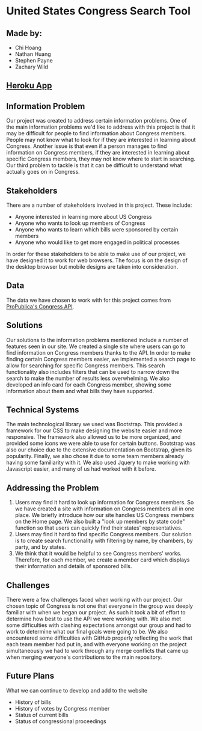 # United States Congress Search Tool

## Made by:

- Chi Hoang
- Nathan Huang
- Stephen Payne
- Zachary Wild

## [Heroku App](https://inst377group18projectapp.herokuapp.com/)

## Information Problem

Our project was created to address certain information problems. One of the main information problems we'd like to address with this project is that it may be difficult for people to find information about Congress members. People may not know what to look for if they are interested in learning about Congress. Another issue is that even if a person manages to find information on Congress members, if they are interested in learning about specific Congress members, they may not know where to start in searching. Our third problem to tackle is that it can be difficult to understand what actually goes on in Congress.

## Stakeholders

There are a number of stakeholders involved in this project. These include:
- Anyone interested in learning more about US Congress
- Anyone who wants to look up members of Congress
- Anyone who wants to learn which bills were sponsored by certain members
- Anyone who would like to get more engaged in political processes

In order for these stakeholders to be able to make use of our project, we have designed it to work for web browsers. The focus is on the design of the desktop browser but mobile designs are taken into consideration.

## Data

The data we have chosen to work with for this project comes from [ProPublica's Congress API](https://projects.propublica.org/api-docs/congress-api/).

## Solutions

Our solutions to the information problems mentioned include a number of features seen in our site. We created a single site where users can go to find information on Congress members thanks to the API. In order to make finding certain Congress members easier, we implemented a search page to allow for searching for specific Congress members. This search functionality also includes filters that can be used to narrow down the search to make the number of results less overwhelming. We also developed an info card for each Congress member, showing some information about them and what bills they have supported.

## Technical Systems

The main technological library we used was Bootstrap. This provided a framework for our CSS to make designing the website easier and more responsive. The framework also allowed us to be more organized, and provided some icons we were able to use for certain buttons. Bootstrap was also our choice due to the extensive documentation on Bootstrap, given its popularity. Finally, we also chose it due to some team members already having some familiarity with it. We also used Jquery to make working with Javascript easier, and many of us had worked with it before.

## Addressing the Problem
<ol>
  <li>Users may find it hard to look up information for Congress members. So we have created a site with information on Congress members all in one place. We briefly introduce how our site handles US Congress members on the Home page. We also built a "look up members by state code" function so that users can quickly find their states' representatives.</li>
  <li>Users may find it hard to find specific Congress members. Our solution is to create search functionality with filtering by name, by chambers, by party, and by states.</li>
  <li>We think that it would be helpful to see Congress members' works. Therefore, for each member, we create a member card which displays their information and details of sponsored bills.</li>
 </ol>



## Challenges

There were a few challenges faced when working with our project. Our chosen topic of Congress is not one that everyone in the group was deeply familiar with when we began our project. As such it took a bit of effort to determine how best to use the API we were working with. We also met some difficulties with clashing expectations amongst our group and had to work to determine what our final goals were going to be. We also encountered some difficulties with GitHub properly reflecting the work that each team member had put in, and with everyone working on the project simultaneously we had to work through any merge conflicts that came up when merging everyone's contributions to the main repository.

## Future Plans
What we can continue to develop and add to the website
<ul>
  <li>History of bills</li>
  <li>History of votes by Congress member</li>
  <li>Status of current bills</li>
  <li>Status of congressional proceedings</li>
</ul>

